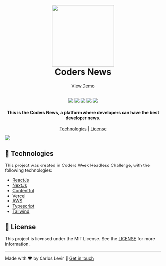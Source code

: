 <h1 align="center">
  <img src="https://i.ibb.co/p1gMQC8/logo-group.png" width="200">
  <br>
  Coders News
</h1>

<p align="center">
  <a href="">View Demo</a>
</p>

<p align="center">
  <br>
  <img src="https://img.shields.io/github/languages/top/carloslevir/coders-news">
  <img src="https://img.shields.io/github/issues/carloslevir/coders-news">
  <img src="https://img.shields.io/github/forks/carloslevir/coders-news">
  <img src="https://img.shields.io/github/stars/carloslevir/coders-news">
  <img src="https://img.shields.io/github/license/carloslevir/coders-news">
</p>

<h4 align="center">
  This is the Coders News, a platform where developers can have the best developer news.
</h4>

<p align="center">
  <a href="#rocket-technologies">Technologies</a> | <a href="#memo-license">License</a>
</p>

<img src="https://i.ibb.co/dDwQ33w/Screen-Shot-2022-05-04-at-18-16-59.png">

## :rocket: Technologies

This project was created in Coders Week Headless Challenge, with the following technologies:

- [ReactJs](https://reactjs.org/)
- [NextJs](https://nextjs.org/)
- [Contentful](https://www.contentful.com/)
- [Vercel](https://vercel.com/)
- [AWS](https://aws.amazon.com/)
- [Typescript](https://www.typescriptlang.org/)
- [Tailwind](https://tailwindcss.com/)

## :memo: License

This project is licensed under the MIT License. See the [LICENSE](https://opensource.org/licenses/MIT) for more information.

---

Made with ♥ by Carlos Levir :wave: [Get in touch](https://www.linkedin.com/in/carlos-levir/)